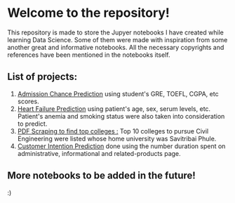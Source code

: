 # Welcome to the repository!
This repository is made to store the Jupyer notebooks I have created while learning Data Science. Some of them were made with inspiration from some another great and informative notebooks. All the necessary copyrights and references have been mentioned in the notebooks itself. 

## List of projects:
1. [Admission Chance Prediction](https://github.com/vishxm/DataScienceNBs/tree/master/ChanceOfAdmit) using student's GRE, TOEFL, CGPA, etc scores. 
2. [Heart Failure Prediction](https://github.com/vishxm/DataScienceNBs/tree/master/HeartFailure) using patient's age, sex, serum levels, etc. Patient's anemia and smoking status were also taken into consideration to predict.
3. [PDF Scraping to find top colleges :](https://github.com/vishxm/DataScienceNBs/tree/master/CapGuideTask) Top 10 colleges to pursue Civil Engineering were listed whose home university was Savitribai Phule.
4. [Customer Intention Prediction](https://github.com/vishxm/DataScienceNBs/tree/master/CustomerIntention) done using the number duration spent on administrative, informational and related-products page.


## More notebooks to be added in the future!
:)


